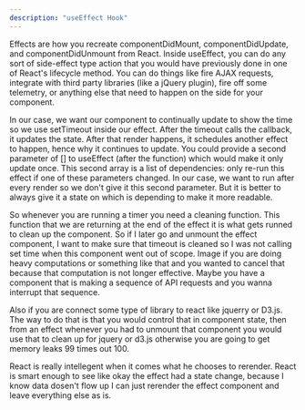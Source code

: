 ```yaml
---
description: "useEffect Hook"
---
```


Effects are how you recreate componentDidMount, componentDidUpdate, and componentDidUnmount from React. Inside useEffect, you can do any sort of side-effect type action that you would have previously done in one of React's lifecycle method. You can do things like fire AJAX requests, integrate with third party libraries (like a jQuery plugin), fire off some telemetry, or anything else that need to happen on the side for your component.

In our case, we want our component to continually update to show the time so we use setTimeout inside our effect. After the timeout calls the callback, it updates the state. After that render happens, it schedules another effect to happen, hence why it continues to update. You could provide a second parameter of [] to useEffect (after the function) which would make it only update once. This second array is a list of dependencies: only re-run this effect if one of these parameters changed. In our case, we want to run after every render so we don't give it this second parameter. But it is better to always give it a state on which is depending to make it more readable.

So whenever you are running a timer you need a cleaning function. This function that we are returning at the end of the effect it is what gets runned to clean up the component. So if I later go and unmount the effect component, I want to make sure that timeout is cleaned so I was not calling set time when this component went out of scope. Image if you are doing heavy computations or something like that and you wanted to cancel that because that computation is not longer effective. Maybe you have a component that is making a sequence of API requests and you wanna interrupt that sequence.

Also if you are connect some type of library to react like jquerry or D3.js. The way to do that is that you would control that in component state, then from an effect whenever you had to unmount that component you would use that to clean up for jquery or d3.js otherwise you are going to get memory leaks 99 times out 100.

React is really intellegent when it comes what he chooses to rerender. React is smart enough to see like okay the effect had a state change, because I know data dosen't flow up I can just rerender the effect component and leave everything else as is.
